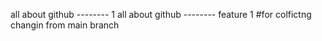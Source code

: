 all about github -------- 1
all about github -------- feature 1
#for colfictng changin from main branch